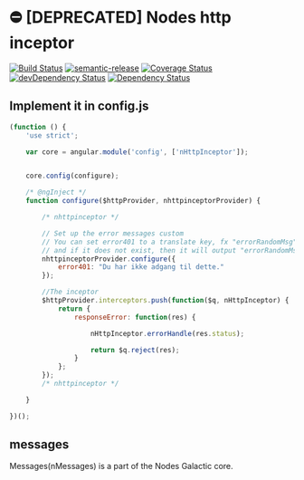 # ⛔️ [DEPRECATED] Nodes http inceptor
[![Build Status](https://travis-ci.org/nodes-frontend/nHttpInterceptor.svg?branch=master)](https://travis-ci.org/nodes-frontend/nHttpInterceptor)
[![semantic-release](https://img.shields.io/badge/%20%20%F0%9F%93%A6%F0%9F%9A%80-semantic--release-e10079.svg)](https://github.com/semantic-release/semantic-release)
[![Coverage Status](https://coveralls.io/repos/github/nodes-frontend/nHttpInterceptor/badge.svg?branch=master)](https://coveralls.io/github/nodes-frontend/nHttpInterceptor?branch=master)
[![devDependency Status](https://david-dm.org/nodes-frontend/nHttpInterceptor/dev-status.svg)](https://david-dm.org/nodes-frontend/nHttpInterceptor#info=devDependencies)
[![Dependency Status](https://david-dm.org/nodes-frontend/nHttpInterceptor.svg)](https://david-dm.org/nodes-frontend/nHttpInterceptor)

## Implement it in config.js

```javascript
(function () {
	'use strict';

	var core = angular.module('config', ['nHttpInceptor']);


	core.config(configure);

	/* @ngInject */
	function configure($httpProvider, nhttpinceptorProvider) {

		/* nhttpinceptor */

		// Set up the error messages custom
		// You can set error401 to a translate key, fx "errorRandomMsg". It will then output the translate key,
		// and if it does not exist, then it will output "errorRandomMsg"
		nhttpinceptorProvider.configure({
			error401: "Du har ikke adgang til dette."
		});

		//The inceptor
		$httpProvider.interceptors.push(function($q, nHttpInceptor) {
			return {
				responseError: function(res) {

					nHttpInceptor.errorHandle(res.status);

					return $q.reject(res);
				}
			};
		});
		/* nhttpinceptor */

	}

})();
```


## messages
Messages(nMessages) is a part of the Nodes Galactic core.
